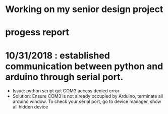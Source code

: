 # Working on my senior design project
# progess report
# 10/31/2018 : established communication between python and arduino through serial port.
- Issue: python script get COM3 access denied error
- Solution: Ensure COM3 is not already occupied by Arduino, terminate all arduino window. To check your serial port, go to                device manager, show all hidden device
